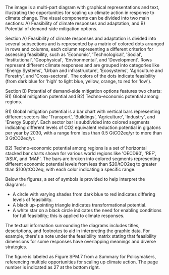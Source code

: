 The image is a multi-part diagram with graphical representations and text, illustrating the opportunities for scaling up climate action in response to climate change. The visual components can be divided into two main sections: A) Feasibility of climate responses and adaptation, and B) Potential of demand-side mitigation options.

Section A) Feasibility of climate responses and adaptation is divided into several subsections and is represented by a matrix of colored dots arranged in rows and columns, each column representing a different criterion for assessing feasibility, such as 'Economic', 'Technological', 'Social', 'Institutional', 'Geophysical', 'Environmental', and 'Development'. Rows represent different climate responses and are grouped into categories like 'Energy Systems', 'Urban and infrastructure', 'Ecosystems', 'Agriculture and Forestry', and 'Cross-sectoral'. The colors of the dots indicate feasibility (from dark blue for 'high' to light blue, yellow, orange, to red for 'low').

Section B) Potential of demand-side mitigation options features two charts: B1) Global mitigation potential and B2) Techno-economic potential among regions.

B1) Global mitigation potential is a bar chart with vertical bars representing different sectors like 'Transport', 'Buildings', 'Agriculture', 'Industry', and 'Energy Supply'. Each sector bar is subdivided into colored segments indicating different levels of CO2 equivalent reduction potential in gigatons per year by 2030, with a range from less than 0.5 GtCO2eq/yr to more than 3 GtCO2eq/yr.

B2) Techno-economic potential among regions is a set of horizontal stacked bar charts shown for various world regions like 'OECD90', 'REF', 'ASIA', and 'MAF'. The bars are broken into colored segments representing different economic potential levels from less than $20/tCO2eq to greater than $100/tCO2eq, with each color indicating a specific range.

Below the figures, a set of symbols is provided to help interpret the diagrams:

- A circle with varying shades from dark blue to red indicates differing levels of feasibility.
- A black up-pointing triangle indicates transformational potential.
- A white star on a black circle indicates the need for enabling conditions for full feasibility; this is applied to climate responses.

The textual information surrounding the diagrams includes titles, descriptions, and footnotes to aid in interpreting the graphic data. For example, there's a note under the feasibility matrix stating that feasibility dimensions for some responses have overlapping meanings and diverse strategies.

The figure is labeled as Figure SPM.7 from a Summary for Policymakers, referencing multiple opportunities for scaling up climate action. The page number is indicated as 27 at the bottom right.